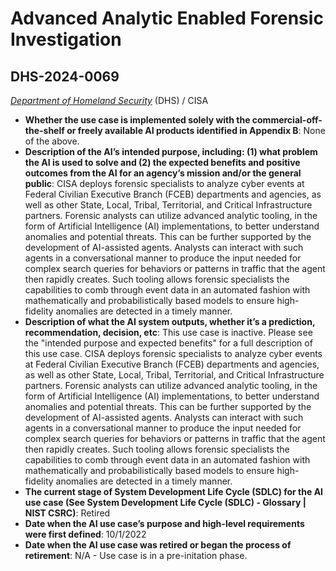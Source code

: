 # Advanced Analytic Enabled Forensic Investigation
## DHS-2024-0069
_[Department of Homeland Security](<../3_agency/Department of Homeland Security.md>)_ (DHS) / CISA


+ **Whether the use case is implemented solely with the commercial-off-the-shelf or freely available AI products identified in Appendix B**: None of the above.
+ **Description of the AI’s intended purpose, including: (1) what problem the AI is used to solve and (2) the expected benefits and positive outcomes from the AI for an agency’s mission and/or the general public**: CISA deploys forensic specialists to analyze cyber events at Federal Civilian Executive Branch (FCEB) departments and agencies, as well as other State, Local, Tribal, Territorial, and Critical Infrastructure partners. Forensic analysts can utilize advanced analytic tooling, in the form of Artificial Intelligence (AI) implementations, to better understand anomalies and potential threats. This can be further supported by the development of AI-assisted agents. Analysts can interact with such agents in a conversational manner to produce the input needed for complex search queries for behaviors or patterns in traffic that the agent then rapidly creates. Such tooling allows forensic specialists the capabilities to comb through event data in an automated fashion with mathematically and probabilistically based models to ensure high-fidelity anomalies are detected in a timely manner.
+ **Description of what the AI system outputs, whether it’s a prediction, recommendation, decision, etc**: This use case is inactive. Please see the "intended purpose and expected benefits" for a full description of this use case.
CISA deploys forensic specialists to analyze cyber events at Federal Civilian Executive Branch (FCEB) departments and agencies, as well as other State, Local, Tribal, Territorial, and Critical Infrastructure partners. Forensic analysts can utilize advanced analytic tooling, in the form of Artificial Intelligence (AI) implementations, to better understand anomalies and potential threats. This can be further supported by the development of AI-assisted agents. Analysts can interact with such agents in a conversational manner to produce the input needed for complex search queries for behaviors or patterns in traffic that the agent then rapidly creates. Such tooling allows forensic specialists the capabilities to comb through event data in an automated fashion with mathematically and probabilistically based models to ensure high-fidelity anomalies are detected in a timely manner. 
+ **The current stage of System Development Life Cycle (SDLC) for the AI use case (See System Development Life Cycle (SDLC) - Glossary | NIST CSRC)**: Retired
+ **Date when the AI use case’s purpose and high-level requirements were first defined**: 10/1/2022
+ **Date when the AI use case was retired or began the process of retirement**: N/A - Use case is in a pre-initation phase.